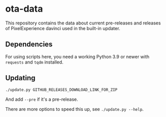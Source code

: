 # ota-data

This repository contains the data about current pre-releases and releases of PixelExperience davinci used in the built-in updater.

## Dependencies

For using scripts here, you need a working Python 3.9 or newer with `requests` and `tqdm` installed.

## Updating

`./update.py GITHUB_RELEASES_DOWNLOAD_LINK_FOR_ZIP`

And add `--pre` if it's a pre-release.

There are more options to speed this up, see `./update.py --help`.
